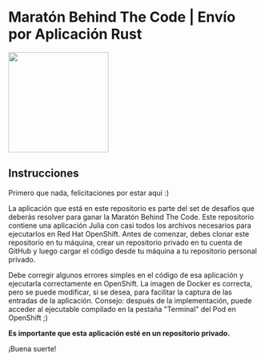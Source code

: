 # Maratón Behind The Code | Envío por Aplicación Rust

<img src="https://upload.wikimedia.org/wikipedia/commons/thumb/d/d5/Rust_programming_language_black_logo.svg/768px-Rust_programming_language_black_logo.svg.png" width="200rem" />

## Instrucciones

Primero que nada, felicitaciones por estar aquí :)

La aplicación que está en este repositorio es parte del set de desafíos que deberás resolver para ganar la Maratón Behind The Code. Este repositorio contiene una aplicación Julia con casi todos los archivos necesarios para ejecutarlos en Red Hat OpenShift. Antes de comenzar, debes clonar este repositorio en tu máquina, crear un repositorio privado en tu cuenta de GitHub y luego cargar el código desde tu máquina a tu repositorio personal privado.

Debe corregir algunos errores simples en el código de esa aplicación y ejecutarla correctamente en OpenShift. La imagen de Docker es correcta, pero se puede modificar, si se desea, para facilitar la captura de las entradas de la aplicación. Consejo: después de la implementación, puede acceder al ejecutable compilado en la pestaña "Terminal" del Pod en OpenShift ;)

**Es importante que esta aplicación esté en un repositorio privado.**

¡Buena suerte!